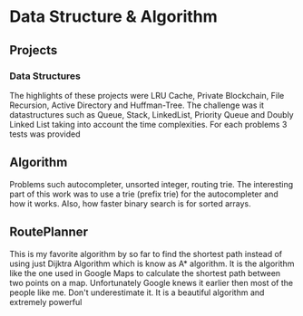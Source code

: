 # Data Structure & Algorithm

## Projects

### Data Structures

The highlights of these projects were LRU Cache, Private Blockchain, File Recursion, Active Directory and Huffman-Tree.
The challenge was it datastructures such as Queue, Stack, LinkedList, Priority Queue and Doubly Linked List taking into account the time complexities. 
For each problems 3 tests was provided

## Algorithm
Problems such autocompleter, unsorted integer, routing trie.
The interesting part of this work was to use a trie (prefix trie) for the autocompleter and how it works. 
Also, how faster binary search is for sorted arrays.


## RoutePlanner 
This is my favorite algorithm by so far to find the shortest path instead of using just Dijktra Algorithm which is know as A* algorithm.
It is the algorithm like the one used in Google Maps to calculate the shortest path between two points on a map.
Unfortunately Google knews it earlier then most of the people like me. Don't underestimate it. 
It is a beautiful algorithm and extremely powerful

